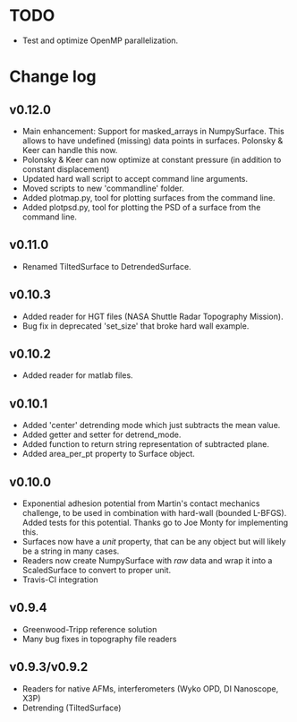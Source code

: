 TODO
====

- Test and optimize OpenMP parallelization.

Change log
==========

v0.12.0
-------

- Main enhancement: Support for masked_arrays in NumpySurface. This allows to
  have undefined (missing) data points in surfaces. Polonsky & Keer can handle
  this now.
- Polonsky & Keer can now optimize at constant pressure (in addition to
  constant displacement)
- Updated hard wall script to accept command line arguments.
- Moved scripts to new 'commandline' folder.
- Added plotmap.py, tool for plotting surfaces from the command line.
- Added plotpsd.py, tool for plotting the PSD of a surface from the command
  line.

v0.11.0
-------

- Renamed TiltedSurface to DetrendedSurface.

v0.10.3
-------

- Added reader for HGT files (NASA Shuttle Radar Topography Mission).
- Bug fix in deprecated 'set_size' that broke hard wall example.

v0.10.2
-------

- Added reader for matlab files.

v0.10.1
-------

- Added 'center' detrending mode which just subtracts the mean value.
- Added getter and setter for detrend_mode.
- Added function to return string representation of subtracted plane.
- Added area_per_pt property to Surface object.

v0.10.0
-------

- Exponential adhesion potential from Martin's contact mechanics challenge, to
  be used in combination with hard-wall (bounded L-BFGS). Added tests for this
  potential. Thanks go to Joe Monty for implementing this.
- Surfaces now have a *unit* property, that can be any object but will likely
  be a string in many cases.
- Readers now create NumpySurface with *raw* data and wrap it into a
  ScaledSurface to convert to proper unit.
- Travis-CI integration

v0.9.4
------

- Greenwood-Tripp reference solution
- Many bug fixes in topography file readers

v0.9.3/v0.9.2
-------------

- Readers for native AFMs, interferometers (Wyko OPD, DI Nanoscope, X3P)
- Detrending (TiltedSurface)
